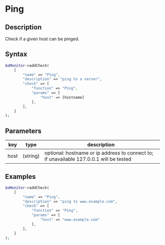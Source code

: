 # Ping #

## Description ##

Check if a given host can be pinged.

## Syntax ##

```php
$oMonitor->addCheck(
    [
        "name" => "Ping",
        "description" => "ping to a server",
        "check" => [
            "function" => "Ping",
            "params" => [
                "host" => [hostname]
            ],
        ],
    ]
);
```

## Parameters ##

| key      | type     | description
|---       |---       |---
|host      |(string)  |optional: hostname or ip address to connect to; if unavailable 127.0.0.1 will be tested

## Examples ##

```php
$oMonitor->addCheck(
    [
        "name" => "Ping",
        "description" => "ping to www.example.com",
        "check" => [
            "function" => "Ping",
            "params" => [
                "host" => "www.example.com"
            ],
        ],
    ]
);
```
